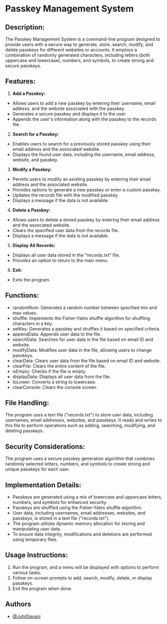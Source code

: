 # Passkey Management System 

Description:
------------
The Passkey Management System is a command-line program designed to provide users
with a secure way to generate, store, search, modify, and delete passkeys for
different websites or accounts. It employs a combination of randomly generated
characters, including letters (both uppercase and lowercase), numbers, and
symbols, to create strong and secure passkeys.


Features:
---------
1.  **Add a Passkey:**
   - Allows users to add a new passkey by entering their username, email address,
     and the website associated with the passkey.
   - Generates a secure passkey and displays it to the user.
   - Appends the user's information along with the passkey to the records file.

2.  **Search for a Passkey:**
   - Enables users to search for a previously stored passkey using their email
     address and the associated website.
   - Displays the found user data, including the username, email address,
     website, and passkey.

3.  **Modify a Passkey:**
   - Permits users to modify an existing passkey by entering their email address
     and the associated website.
   - Provides options to generate a new passkey or enter a custom passkey.
   - Updates the records file with the modified passkey.
   - Displays a message if the data is not available.

4.  **Delete a Passkey:**
   - Allows users to delete a stored passkey by entering their email address and
     the associated website.
   - Clears the specified user data from the records file.
   - Displays a message if the data is not available.

5.  **Display All Records:**
   - Displays all user data stored in the "records.txt" file.
   - Provides an option to return to the main menu.

6.  **Exit:**
   - Exits the program.


Functions:
---------
 * randomNum: Generates a random number between specified min and max values.
 * shuffle: Implements the Fisher-Yates shuffle algorithm for shuffling characters in a key.
 * setKey: Generates a passkey and shuffles it based on specified criteria.
 * appendData: Appends user data to the file.
 * searchData: Searches for user data in the file based on email ID and website.
 * modifyData: Modifies user data in the file, allowing users to change passkeys.
 * clearData: Clears user data from the file based on email ID and website.
 * clearFile: Clears the entire content of the file.
 * isEmpty: Checks if the file is empty.
 * displayData: Displays all user data from the file.
 * toLower: Converts a string to lowercase.
 * clearConsole: Clears the console screen.
 

File Handling:
--------------
The program uses a text file ("records.txt") to store user data, including
usernames, email addresses, websites, and passkeys. It reads and writes to
this file to perform operations such as adding, searching, modifying, and
deleting passkeys.


Security Considerations:
------------------------
The program uses a secure passkey generation algorithm that combines
randomly selected letters, numbers, and symbols to create strong and unique
passkeys for each user.


Implementation Details:
-----------------------
- Passkeys are generated using a mix of lowercase and uppercase letters, 
  numbers, and symbols for enhanced security.
- Passkeys are shuffled using the Fisher-Yates shuffle algorithm.
- User data, including usernames, email addresses, websites, and passkeys, 
  is stored in a text file ("records.txt").
- The program utilizes dynamic memory allocation for storing and manipulating 
  user data.
- To ensure data integrity, modifications and deletions are performed using 
  temporary files.


Usage Instructions:
-------------------
1. Run the program, and a menu will be displayed with options to perform 
   various tasks.
2. Follow on-screen prompts to add, search, modify, delete, or display passkeys.
3. Exit the program when done.



## Authors

- [@JuhilSavani](https://www.github.com/JuhilSavani)


